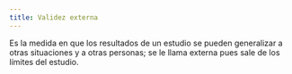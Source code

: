 ```yaml
---
title: Validez externa
---
```

Es la medida en que los resultados de un estudio se pueden generalizar a otras situaciones y a otras personas; se le llama externa pues sale de los límites del estudio. 

